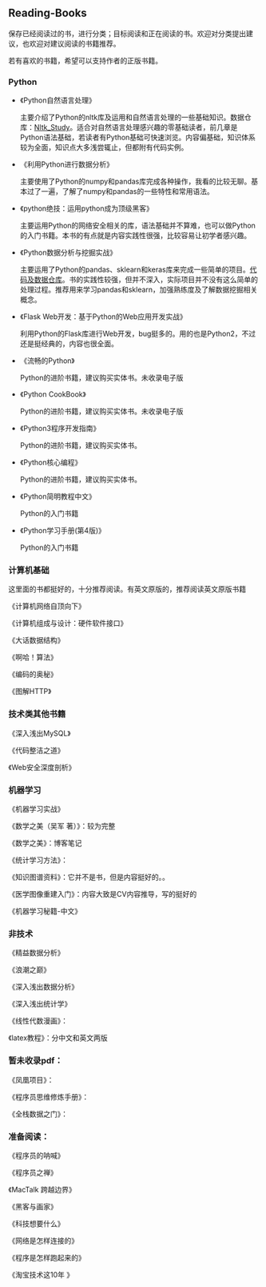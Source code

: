 ## Reading-Books

保存已经阅读过的书，进行分类；目标阅读和正在阅读的书。欢迎对分类提出建议，也欢迎对建议阅读的书籍推荐。

若有喜欢的书籍，希望可以支持作者的正版书籍。

### Python

- 《Python自然语言处理》

  主要介绍了Python的nltk库及运用和自然语言处理的一些基础知识。数据仓库：[Nltk_Study](https://github.com/wnma3mz/Nltk_Study)。适合对自然语言处理感兴趣的零基础读者，前几章是Python语法基础，若读者有Python基础可快速浏览。内容偏基础，知识体系较为全面，知识点大多浅尝辄止，但都附有代码实例。

- 《利用Python进行数据分析》

  主要使用了Python的numpy和pandas库完成各种操作，我看的比较无聊。基本过了一遍，了解了numpy和pandas的一些特性和常用语法。

- 《python绝技：运用python成为顶级黑客》

  主要运用Python的网络安全相关的库，语法基础并不算难，也可以做Python的入门书籍。本书的有点就是内容实践性很强，比较容易让初学者感兴趣。

- 《Python数据分析与挖掘实战》

  主要运用了Python的pandas、sklearn和keras库来完成一些简单的项目。[代码及数据仓库](https://github.com/apachecn/python_data_analysis_and_mining_action)。书的实践性较强，但并不深入，实际项目并不没有这么简单的处理过程。推荐用来学习pandas和sklearn，加强熟练度及了解数据挖掘相关概念。

- 《Flask Web开发：基于Python的Web应用开发实战》

  利用Python的Flask库进行Web开发，bug挺多的。用的也是Python2，不过还是挺经典的，内容也很全面。

- 《流畅的Python》

  Python的进阶书籍，建议购买实体书。未收录电子版

- 《Python CookBook》

  Python的进阶书籍，建议购买实体书。未收录电子版

- 《Python3程序开发指南》

  Python的进阶书籍，建议购买实体书。

- 《Python核心编程》

  Python的进阶书籍，建议购买实体书。

- 《Python简明教程中文》

  Python的入门书籍

- 《Python学习手册(第4版)》

  Python的入门书籍

### 计算机基础

这里面的书都挺好的，十分推荐阅读。有英文原版的，推荐阅读英文原版书籍

《计算机网络自顶向下》

《计算机组成与设计：硬件软件接口》

《大话数据结构》

《啊哈！算法》

《编码的奥秘》

《图解HTTP》

### 技术类其他书籍

《深入浅出MySQL》

《代码整洁之道》

《Web安全深度剖析》

### 机器学习

《机器学习实战》

《数学之美（吴军 著）》：较为完整

《数学之美》：博客笔记

《统计学习方法》：

《知识图谱资料》：它并不是书，但是内容挺好的。。

《医学图像重建入门》：内容大致是CV内容推导，写的挺好的

《机器学习秘籍-中文》

### 非技术

《精益数据分析》

《浪潮之巅》

《深入浅出数据分析》

《深入浅出统计学》

《线性代数漫画》：

《latex教程》：分中文和英文两版

### 暂未收录pdf：

《凤凰项目》：

《程序员思维修炼手册》：

《全栈数据之门》：

### 准备阅读：

《程序员的呐喊》

《程序员之禅》

《MacTalk 跨越边界》

《黑客与画家》

《科技想要什么》

《网络是怎样连接的》

《程序是怎样跑起来的》

《淘宝技术这10年 》
